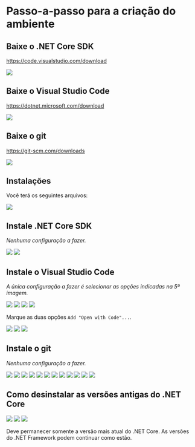 # Passo-a-passo para a criação do ambiente

## Baixe o .NET Core SDK

https://code.visualstudio.com/download

![](000003.png)

## Baixe o Visual Studio Code

https://dotnet.microsoft.com/download

![](000002.png)

## Baixe o git

https://git-scm.com/downloads

![](000004.png)

## Instalações

Você terá os seguintes arquivos:

![](000005.png)

## Instale .NET Core SDK

_Nenhuma configuração a fazer._

![](000006.png)
![](000015.png)

## Instale o Visual Studio Code

_A única configuração a fazer é selecionar as opções indicadas na 5ª imagem._

![](000007.png)
![](000008.png)
![](000009.png)
![](000010.png)

Marque as duas opções `Add "Open with Code"...`.

![](000011.png)
![](000013.png)
![](000014.png)

## Instale o git

_Nenhuma configuração a fazer._

![](000018.png)
![](000019.png)
![](000020.png)
![](000021.png)
![](000022.png)
![](000023.png)
![](000024.png)
![](000025.png)
![](000026.png)
![](000027.png)
![](000028.png)
![](000029.png)

## Como desinstalar as versões antigas do .NET Core

![](000030.png)
![](000031.png)
![](000032.png)

Deve permanecer somente a versão mais atual do .NET Core. As versões do .NET Framework podem continuar como estão. 